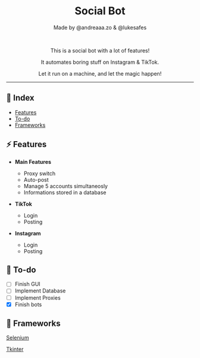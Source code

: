 <div align="center">

  <h1> Social Bot </h1>

  <p>Made by @andreaaa.zo & @lukesafes</p>

  <br />

  <p>This is a social bot with a lot of features!</p>

  <p>It automates boring stuff on Instagram & TikTok.</p>

  <p>Let it run on a machine, and let the magic happen!</p>
  
</div>

---

## 📒 Index
*  [Features](https://github.com/andreaaazo/SocialBot#--features)
*  [To-do](https://github.com/andreaaazo/SocialBot#--to-do)
*  [Frameworks](https://github.com/andreaaazo/SocialBot#--frameworks)


## ⚡️ Features
* **Main Features**
  * Proxy switch
  * Auto-post
  * Manage 5 accounts simultaneosly
  * Informations stored in a database

* **TikTok**
  * Login
  * Posting

* **Instagram**
  * Login
  * Posting

## 👀 To-do
- [ ] Finish GUI
- [ ] Implement Database
- [ ] Implement Proxies
- [x] Finish bots

## 🧬 Frameworks
[Selenium](https://github.com/SeleniumHQ/selenium)

[Tkinter](https://docs.python.org/3/library/tk.html)
